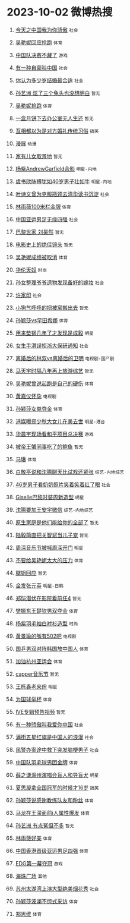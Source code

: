 # 2023-10-02 微博热搜 
1. [今天之中国我为你骄傲](https://m.weibo.cn/search?containerid=100103type%3D1%26t%3D10%26q%3D%23%E4%BB%8A%E5%A4%A9%E4%B9%8B%E4%B8%AD%E5%9B%BD%E6%88%91%E4%B8%BA%E4%BD%A0%E9%AA%84%E5%82%B2%23&stream_entry_id=51&isnewpage=1&extparam=seat%3D1%26stream_entry_id%3D51%26pos%3D0%26c_type%3D51%26q%3D%2523%25E4%25BB%258A%25E5%25A4%25A9%25E4%25B9%258B%25E4%25B8%25AD%25E5%259B%25BD%25E6%2588%2591%25E4%25B8%25BA%25E4%25BD%25A0%25E9%25AA%2584%25E5%2582%25B2%2523%26dgr%3D0%26cate%3D10103%26filter_type%3Drealtimehot%26display_time%3D1696190944%26pre_seqid%3D1696190944023019715181) `社会` 

2. [吴艳妮回应抢跑](https://m.weibo.cn/search?containerid=100103type%3D1%26t%3D10%26q%3D%23%E5%90%B4%E8%89%B3%E5%A6%AE%E5%9B%9E%E5%BA%94%E6%8A%A2%E8%B7%91%23&stream_entry_id=31&isnewpage=1&extparam=seat%3D1%26stream_entry_id%3D31%26pos%3D0%26c_type%3D31%26flag%3D2%26cate%3D5001%26dgr%3D0%26filter_type%3Drealtimehot%26realpos%3D1%26band_rank%3D1%26q%3D%2523%25E5%2590%25B4%25E8%2589%25B3%25E5%25A6%25AE%25E5%259B%259E%25E5%25BA%2594%25E6%258A%25A2%25E8%25B7%2591%2523%26lcate%3D5001%26display_time%3D1696190944%26pre_seqid%3D1696190944023019715181) `体育` 

3. [中国队决赛不藏了](https://m.weibo.cn/search?containerid=100103type%3D1%26t%3D10%26q%3D%23%E4%B8%AD%E5%9B%BD%E9%98%9F%E5%86%B3%E8%B5%9B%E4%B8%8D%E8%97%8F%E4%BA%86%23&stream_entry_id=31&isnewpage=1&extparam=seat%3D1%26stream_entry_id%3D31%26pos%3D1%26c_type%3D31%26flag%3D16%26cate%3D5001%26dgr%3D0%26filter_type%3Drealtimehot%26realpos%3D2%26band_rank%3D2%26q%3D%2523%25E4%25B8%25AD%25E5%259B%25BD%25E9%2598%259F%25E5%2586%25B3%25E8%25B5%259B%25E4%25B8%258D%25E8%2597%258F%25E4%25BA%2586%2523%26lcate%3D5001%26display_time%3D1696190944%26pre_seqid%3D1696190944023019715181) `游戏` 

4. [有一种自豪叫中国](https://m.weibo.cn/search?containerid=100103type%3D1%26t%3D10%26q%3D%23%E6%9C%89%E4%B8%80%E7%A7%8D%E8%87%AA%E8%B1%AA%E5%8F%AB%E4%B8%AD%E5%9B%BD%23&stream_entry_id=31&isnewpage=1&extparam=seat%3D1%26stream_entry_id%3D31%26pos%3D2%26c_type%3D31%26flag%3D0%26cate%3D5001%26dgr%3D0%26filter_type%3Drealtimehot%26realpos%3D3%26band_rank%3D3%26q%3D%2523%25E6%259C%2589%25E4%25B8%2580%25E7%25A7%258D%25E8%2587%25AA%25E8%25B1%25AA%25E5%258F%25AB%25E4%25B8%25AD%25E5%259B%25BD%2523%26lcate%3D5001%26display_time%3D1696190944%26pre_seqid%3D1696190944023019715181) `社会` 

5. [你认为多少岁结婚最合适](https://m.weibo.cn/search?containerid=100103type%3D1%26t%3D10%26q%3D%23%E4%BD%A0%E8%AE%A4%E4%B8%BA%E5%A4%9A%E5%B0%91%E5%B2%81%E7%BB%93%E5%A9%9A%E6%9C%80%E5%90%88%E9%80%82%23&stream_entry_id=31&isnewpage=1&extparam=seat%3D1%26stream_entry_id%3D31%26pos%3D3%26c_type%3D31%26flag%3D2%26cate%3D5001%26dgr%3D0%26filter_type%3Drealtimehot%26realpos%3D4%26band_rank%3D4%26q%3D%2523%25E4%25BD%25A0%25E8%25AE%25A4%25E4%25B8%25BA%25E5%25A4%259A%25E5%25B0%2591%25E5%25B2%2581%25E7%25BB%2593%25E5%25A9%259A%25E6%259C%2580%25E5%2590%2588%25E9%2580%2582%2523%26lcate%3D5001%26display_time%3D1696190944%26pre_seqid%3D1696190944023019715181) `社会` 

6. [孙艺洲 炫了三个兔头也没想明白](https://m.weibo.cn/search?containerid=100103type%3D1%26t%3D10%26q%3D%E5%AD%99%E8%89%BA%E6%B4%B2+%E7%82%AB%E4%BA%86%E4%B8%89%E4%B8%AA%E5%85%94%E5%A4%B4%E4%B9%9F%E6%B2%A1%E6%83%B3%E6%98%8E%E7%99%BD&stream_entry_id=31&isnewpage=1&extparam=seat%3D1%26stream_entry_id%3D31%26pos%3D4%26c_type%3D31%26flag%3D2%26cate%3D5001%26dgr%3D0%26filter_type%3Drealtimehot%26realpos%3D5%26band_rank%3D5%26q%3D%25E5%25AD%2599%25E8%2589%25BA%25E6%25B4%25B2%2520%25E7%2582%25AB%25E4%25BA%2586%25E4%25B8%2589%25E4%25B8%25AA%25E5%2585%2594%25E5%25A4%25B4%25E4%25B9%259F%25E6%25B2%25A1%25E6%2583%25B3%25E6%2598%258E%25E7%2599%25BD%26lcate%3D5001%26display_time%3D1696190944%26pre_seqid%3D1696190944023019715181) `暂无` 

7. [吴艳妮抢跑](https://m.weibo.cn/search?containerid=100103type%3D1%26t%3D10%26q%3D%23%E5%90%B4%E8%89%B3%E5%A6%AE%E6%8A%A2%E8%B7%91%23&stream_entry_id=31&isnewpage=1&extparam=seat%3D1%26stream_entry_id%3D31%26pos%3D5%26c_type%3D31%26flag%3D16%26cate%3D5001%26dgr%3D0%26filter_type%3Drealtimehot%26realpos%3D6%26band_rank%3D6%26q%3D%2523%25E5%2590%25B4%25E8%2589%25B3%25E5%25A6%25AE%25E6%258A%25A2%25E8%25B7%2591%2523%26lcate%3D5001%26display_time%3D1696190944%26pre_seqid%3D1696190944023019715181) `体育` 

8. [一盒月饼下去办公室无人生还](https://m.weibo.cn/search?containerid=100103type%3D1%26t%3D10%26q%3D%E4%B8%80%E7%9B%92%E6%9C%88%E9%A5%BC%E4%B8%8B%E5%8E%BB%E5%8A%9E%E5%85%AC%E5%AE%A4%E6%97%A0%E4%BA%BA%E7%94%9F%E8%BF%98&stream_entry_id=31&isnewpage=1&extparam=seat%3D1%26stream_entry_id%3D31%26pos%3D6%26c_type%3D31%26flag%3D2%26cate%3D5001%26dgr%3D0%26filter_type%3Drealtimehot%26realpos%3D7%26band_rank%3D7%26q%3D%25E4%25B8%2580%25E7%259B%2592%25E6%259C%2588%25E9%25A5%25BC%25E4%25B8%258B%25E5%258E%25BB%25E5%258A%259E%25E5%2585%25AC%25E5%25AE%25A4%25E6%2597%25A0%25E4%25BA%25BA%25E7%2594%259F%25E8%25BF%2598%26lcate%3D5001%26display_time%3D1696190944%26pre_seqid%3D1696190944023019715181) `暂无` 

9. [互相都以为是对方婚礼传统习俗](https://m.weibo.cn/search?containerid=100103type%3D1%26t%3D10%26q%3D%23%E4%BA%92%E7%9B%B8%E9%83%BD%E4%BB%A5%E4%B8%BA%E6%98%AF%E5%AF%B9%E6%96%B9%E5%A9%9A%E7%A4%BC%E4%BC%A0%E7%BB%9F%E4%B9%A0%E4%BF%97%23&stream_entry_id=31&isnewpage=1&extparam=seat%3D1%26stream_entry_id%3D31%26pos%3D7%26c_type%3D31%26flag%3D0%26cate%3D5001%26dgr%3D0%26filter_type%3Drealtimehot%26realpos%3D8%26band_rank%3D8%26q%3D%2523%25E4%25BA%2592%25E7%259B%25B8%25E9%2583%25BD%25E4%25BB%25A5%25E4%25B8%25BA%25E6%2598%25AF%25E5%25AF%25B9%25E6%2596%25B9%25E5%25A9%259A%25E7%25A4%25BC%25E4%25BC%25A0%25E7%25BB%259F%25E4%25B9%25A0%25E4%25BF%2597%2523%26lcate%3D5001%26display_time%3D1696190944%26pre_seqid%3D1696190944023019715181) `搞笑` 

10. [漫展](https://m.weibo.cn/search?containerid=100103type%3D1%26t%3D10%26q%3D%E6%BC%AB%E5%B1%95&stream_entry_id=31&isnewpage=1&extparam=seat%3D1%26stream_entry_id%3D31%26pos%3D8%26c_type%3D31%26flag%3D0%26cate%3D5001%26dgr%3D0%26filter_type%3Drealtimehot%26realpos%3D9%26band_rank%3D9%26q%3D%25E6%25BC%25AB%25E5%25B1%2595%26lcate%3D5001%26display_time%3D1696190944%26pre_seqid%3D1696190944023019715181) `动漫` 

11. [家有儿女取景地](https://m.weibo.cn/search?containerid=100103type%3D1%26t%3D10%26q%3D%E5%AE%B6%E6%9C%89%E5%84%BF%E5%A5%B3%E5%8F%96%E6%99%AF%E5%9C%B0&stream_entry_id=31&isnewpage=1&extparam=seat%3D1%26stream_entry_id%3D31%26pos%3D9%26c_type%3D31%26flag%3D0%26cate%3D5001%26dgr%3D0%26filter_type%3Drealtimehot%26realpos%3D10%26band_rank%3D10%26q%3D%25E5%25AE%25B6%25E6%259C%2589%25E5%2584%25BF%25E5%25A5%25B3%25E5%258F%2596%25E6%2599%25AF%25E5%259C%25B0%26lcate%3D5001%26display_time%3D1696190944%26pre_seqid%3D1696190944023019715181) `暂无` 

12. [杨紫AndrewGarfield合影](https://m.weibo.cn/search?containerid=100103type%3D1%26t%3D10%26q%3D%23%E6%9D%A8%E7%B4%ABAndrewGarfield%E5%90%88%E5%BD%B1%23&stream_entry_id=31&isnewpage=1&extparam=seat%3D1%26stream_entry_id%3D31%26pos%3D10%26c_type%3D31%26flag%3D0%26cate%3D5001%26dgr%3D0%26filter_type%3Drealtimehot%26realpos%3D11%26band_rank%3D11%26q%3D%2523%25E6%259D%25A8%25E7%25B4%25ABAndrewGarfield%25E5%2590%2588%25E5%25BD%25B1%2523%26lcate%3D5001%26display_time%3D1696190944%26pre_seqid%3D1696190944023019715181) `明星-内地` 

13. [虞书欣脉搏犹如40岁男子壮如牛](https://m.weibo.cn/search?containerid=100103type%3D1%26t%3D10%26q%3D%23%E8%99%9E%E4%B9%A6%E6%AC%A3%E8%84%89%E6%90%8F%E7%8A%B9%E5%A6%8240%E5%B2%81%E7%94%B7%E5%AD%90%E5%A3%AE%E5%A6%82%E7%89%9B%23&stream_entry_id=31&isnewpage=1&extparam=seat%3D1%26stream_entry_id%3D31%26pos%3D11%26c_type%3D31%26flag%3D0%26cate%3D5001%26dgr%3D0%26filter_type%3Drealtimehot%26realpos%3D12%26band_rank%3D12%26q%3D%2523%25E8%2599%259E%25E4%25B9%25A6%25E6%25AC%25A3%25E8%2584%2589%25E6%2590%258F%25E7%258A%25B9%25E5%25A6%258240%25E5%25B2%2581%25E7%2594%25B7%25E5%25AD%2590%25E5%25A3%25AE%25E5%25A6%2582%25E7%2589%259B%2523%26lcate%3D5001%26display_time%3D1696190944%26pre_seqid%3D1696190944023019715181) `明星-内地` 

14. [叶诗文曾为克服瓶颈去清华读书沉淀](https://m.weibo.cn/search?containerid=100103type%3D1%26t%3D10%26q%3D%23%E5%8F%B6%E8%AF%97%E6%96%87%E6%9B%BE%E4%B8%BA%E5%85%8B%E6%9C%8D%E7%93%B6%E9%A2%88%E5%8E%BB%E6%B8%85%E5%8D%8E%E8%AF%BB%E4%B9%A6%E6%B2%89%E6%B7%80%23&stream_entry_id=31&isnewpage=1&extparam=seat%3D1%26stream_entry_id%3D31%26pos%3D12%26c_type%3D31%26flag%3D32768%26cate%3D5001%26dgr%3D0%26filter_type%3Drealtimehot%26realpos%3D13%26band_rank%3D13%26q%3D%2523%25E5%258F%25B6%25E8%25AF%2597%25E6%2596%2587%25E6%259B%25BE%25E4%25B8%25BA%25E5%2585%258B%25E6%259C%258D%25E7%2593%25B6%25E9%25A2%2588%25E5%258E%25BB%25E6%25B8%2585%25E5%258D%258E%25E8%25AF%25BB%25E4%25B9%25A6%25E6%25B2%2589%25E6%25B7%2580%2523%26lcate%3D5001%26display_time%3D1696190944%26pre_seqid%3D1696190944023019715181) `社会` 

15. [林雨薇100米栏金牌](https://m.weibo.cn/search?containerid=100103type%3D1%26t%3D10%26q%3D%23%E6%9E%97%E9%9B%A8%E8%96%87100%E7%B1%B3%E6%A0%8F%E9%87%91%E7%89%8C%23&stream_entry_id=31&isnewpage=1&extparam=seat%3D1%26stream_entry_id%3D31%26pos%3D13%26c_type%3D31%26flag%3D0%26cate%3D5001%26dgr%3D0%26filter_type%3Drealtimehot%26realpos%3D14%26band_rank%3D14%26q%3D%2523%25E6%259E%2597%25E9%259B%25A8%25E8%2596%2587100%25E7%25B1%25B3%25E6%25A0%258F%25E9%2587%2591%25E7%2589%258C%2523%26lcate%3D5001%26display_time%3D1696190944%26pre_seqid%3D1696190944023019715181) `体育` 

16. [中国亚运男足无缘四强](https://m.weibo.cn/search?containerid=100103type%3D1%26t%3D10%26q%3D%23%E4%B8%AD%E5%9B%BD%E4%BA%9A%E8%BF%90%E7%94%B7%E8%B6%B3%E6%97%A0%E7%BC%98%E5%9B%9B%E5%BC%BA%23&stream_entry_id=31&isnewpage=1&extparam=seat%3D1%26stream_entry_id%3D31%26pos%3D14%26c_type%3D31%26flag%3D0%26cate%3D5001%26dgr%3D0%26filter_type%3Drealtimehot%26realpos%3D15%26band_rank%3D15%26q%3D%2523%25E4%25B8%25AD%25E5%259B%25BD%25E4%25BA%259A%25E8%25BF%2590%25E7%2594%25B7%25E8%25B6%25B3%25E6%2597%25A0%25E7%25BC%2598%25E5%259B%259B%25E5%25BC%25BA%2523%26lcate%3D5001%26display_time%3D1696190944%26pre_seqid%3D1696190944023019715181) `社会` 

17. [巴黎世家 刘昊然](https://m.weibo.cn/search?containerid=100103type%3D1%26t%3D10%26q%3D%E5%B7%B4%E9%BB%8E%E4%B8%96%E5%AE%B6+%E5%88%98%E6%98%8A%E7%84%B6&stream_entry_id=31&isnewpage=1&extparam=seat%3D1%26stream_entry_id%3D31%26pos%3D15%26c_type%3D31%26flag%3D0%26cate%3D5001%26dgr%3D0%26filter_type%3Drealtimehot%26realpos%3D16%26band_rank%3D16%26q%3D%25E5%25B7%25B4%25E9%25BB%258E%25E4%25B8%2596%25E5%25AE%25B6%2520%25E5%2588%2598%25E6%2598%258A%25E7%2584%25B6%26lcate%3D5001%26display_time%3D1696190944%26pre_seqid%3D1696190944023019715181) `暂无` 

18. [电影史上的绝佳镜头](https://m.weibo.cn/search?containerid=100103type%3D1%26t%3D10%26q%3D%E7%94%B5%E5%BD%B1%E5%8F%B2%E4%B8%8A%E7%9A%84%E7%BB%9D%E4%BD%B3%E9%95%9C%E5%A4%B4&stream_entry_id=31&isnewpage=1&extparam=seat%3D1%26stream_entry_id%3D31%26pos%3D16%26c_type%3D31%26flag%3D0%26cate%3D5001%26dgr%3D0%26filter_type%3Drealtimehot%26realpos%3D17%26band_rank%3D17%26q%3D%25E7%2594%25B5%25E5%25BD%25B1%25E5%258F%25B2%25E4%25B8%258A%25E7%259A%2584%25E7%25BB%259D%25E4%25BD%25B3%25E9%2595%259C%25E5%25A4%25B4%26lcate%3D5001%26display_time%3D1696190944%26pre_seqid%3D1696190944023019715181) `暂无` 

19. [吴艳妮成绩被取消](https://m.weibo.cn/search?containerid=100103type%3D1%26t%3D10%26q%3D%23%E5%90%B4%E8%89%B3%E5%A6%AE%E6%88%90%E7%BB%A9%E8%A2%AB%E5%8F%96%E6%B6%88%23&stream_entry_id=31&isnewpage=1&extparam=seat%3D1%26stream_entry_id%3D31%26pos%3D17%26c_type%3D31%26flag%3D0%26cate%3D5001%26dgr%3D0%26filter_type%3Drealtimehot%26realpos%3D18%26band_rank%3D18%26q%3D%2523%25E5%2590%25B4%25E8%2589%25B3%25E5%25A6%25AE%25E6%2588%2590%25E7%25BB%25A9%25E8%25A2%25AB%25E5%258F%2596%25E6%25B6%2588%2523%26lcate%3D5001%26display_time%3D1696190944%26pre_seqid%3D1696190944023019715181) `体育` 

20. [华伦天奴](https://m.weibo.cn/search?containerid=100103type%3D1%26t%3D10%26q%3D%E5%8D%8E%E4%BC%A6%E5%A4%A9%E5%A5%B4&stream_entry_id=31&isnewpage=1&extparam=seat%3D1%26stream_entry_id%3D31%26pos%3D18%26c_type%3D31%26flag%3D0%26cate%3D5001%26dgr%3D0%26filter_type%3Drealtimehot%26realpos%3D19%26band_rank%3D19%26q%3D%25E5%258D%258E%25E4%25BC%25A6%25E5%25A4%25A9%25E5%25A5%25B4%26lcate%3D5001%26display_time%3D1696190944%26pre_seqid%3D1696190944023019715181) `时尚` 

21. [孙女整理爷爷遗物发现备好的嫁妆](https://m.weibo.cn/search?containerid=100103type%3D1%26t%3D10%26q%3D%23%E5%AD%99%E5%A5%B3%E6%95%B4%E7%90%86%E7%88%B7%E7%88%B7%E9%81%97%E7%89%A9%E5%8F%91%E7%8E%B0%E5%A4%87%E5%A5%BD%E7%9A%84%E5%AB%81%E5%A6%86%23&stream_entry_id=31&isnewpage=1&extparam=seat%3D1%26stream_entry_id%3D31%26pos%3D19%26c_type%3D31%26flag%3D32768%26cate%3D5001%26dgr%3D0%26filter_type%3Drealtimehot%26realpos%3D20%26band_rank%3D20%26q%3D%2523%25E5%25AD%2599%25E5%25A5%25B3%25E6%2595%25B4%25E7%2590%2586%25E7%2588%25B7%25E7%2588%25B7%25E9%2581%2597%25E7%2589%25A9%25E5%258F%2591%25E7%258E%25B0%25E5%25A4%2587%25E5%25A5%25BD%25E7%259A%2584%25E5%25AB%2581%25E5%25A6%2586%2523%26lcate%3D5001%26display_time%3D1696190944%26pre_seqid%3D1696190944023019715181) `社会` 

22. [许家印](https://m.weibo.cn/search?containerid=100103type%3D1%26t%3D10%26q%3D%E8%AE%B8%E5%AE%B6%E5%8D%B0&stream_entry_id=31&isnewpage=1&extparam=seat%3D1%26stream_entry_id%3D31%26pos%3D20%26c_type%3D31%26flag%3D0%26cate%3D5001%26dgr%3D0%26filter_type%3Drealtimehot%26realpos%3D21%26band_rank%3D21%26q%3D%25E8%25AE%25B8%25E5%25AE%25B6%25E5%258D%25B0%26lcate%3D5001%26display_time%3D1696190944%26pre_seqid%3D1696190944023019715181) `社会` 

23. [小狗气呼呼的把被窝搬出去](https://m.weibo.cn/search?containerid=100103type%3D1%26t%3D10%26q%3D%E5%B0%8F%E7%8B%97%E6%B0%94%E5%91%BC%E5%91%BC%E7%9A%84%E6%8A%8A%E8%A2%AB%E7%AA%9D%E6%90%AC%E5%87%BA%E5%8E%BB&stream_entry_id=31&isnewpage=1&extparam=seat%3D1%26stream_entry_id%3D31%26pos%3D21%26c_type%3D31%26flag%3D0%26cate%3D5001%26dgr%3D0%26filter_type%3Drealtimehot%26realpos%3D22%26band_rank%3D22%26q%3D%25E5%25B0%258F%25E7%258B%2597%25E6%25B0%2594%25E5%2591%25BC%25E5%2591%25BC%25E7%259A%2584%25E6%258A%258A%25E8%25A2%25AB%25E7%25AA%259D%25E6%2590%25AC%25E5%2587%25BA%25E5%258E%25BB%26lcate%3D5001%26display_time%3D1696190944%26pre_seqid%3D1696190944023019715181) `暂无` 

24. [孙颖莎vs早田希娜](https://m.weibo.cn/search?containerid=100103type%3D1%26t%3D10%26q%3D%23%E5%AD%99%E9%A2%96%E8%8E%8Evs%E6%97%A9%E7%94%B0%E5%B8%8C%E5%A8%9C%23&stream_entry_id=31&isnewpage=1&extparam=seat%3D1%26stream_entry_id%3D31%26pos%3D22%26c_type%3D31%26flag%3D0%26cate%3D5001%26dgr%3D0%26filter_type%3Drealtimehot%26realpos%3D23%26band_rank%3D23%26q%3D%2523%25E5%25AD%2599%25E9%25A2%2596%25E8%258E%258Evs%25E6%2597%25A9%25E7%2594%25B0%25E5%25B8%258C%25E5%25A8%259C%2523%26lcate%3D5001%26display_time%3D1696190944%26pre_seqid%3D1696190944023019715181) `体育` 

25. [用来垫锅几年了才发现是成毅](https://m.weibo.cn/search?containerid=100103type%3D1%26t%3D10%26q%3D%23%E7%94%A8%E6%9D%A5%E5%9E%AB%E9%94%85%E5%87%A0%E5%B9%B4%E4%BA%86%E6%89%8D%E5%8F%91%E7%8E%B0%E6%98%AF%E6%88%90%E6%AF%85%23&stream_entry_id=31&isnewpage=1&extparam=seat%3D1%26stream_entry_id%3D31%26pos%3D23%26c_type%3D31%26flag%3D0%26cate%3D5001%26dgr%3D0%26filter_type%3Drealtimehot%26realpos%3D24%26band_rank%3D24%26q%3D%2523%25E7%2594%25A8%25E6%259D%25A5%25E5%259E%25AB%25E9%2594%2585%25E5%2587%25A0%25E5%25B9%25B4%25E4%25BA%2586%25E6%2589%258D%25E5%258F%2591%25E7%258E%25B0%25E6%2598%25AF%25E6%2588%2590%25E6%25AF%2585%2523%26lcate%3D5001%26display_time%3D1696190944%26pre_seqid%3D1696190944023019715181) `明星` 

26. [女生手滑误拒浙大保研通知](https://m.weibo.cn/search?containerid=100103type%3D1%26t%3D10%26q%3D%23%E5%A5%B3%E7%94%9F%E6%89%8B%E6%BB%91%E8%AF%AF%E6%8B%92%E6%B5%99%E5%A4%A7%E4%BF%9D%E7%A0%94%E9%80%9A%E7%9F%A5%23&stream_entry_id=31&isnewpage=1&extparam=seat%3D1%26stream_entry_id%3D31%26pos%3D24%26c_type%3D31%26flag%3D0%26cate%3D5001%26dgr%3D0%26filter_type%3Drealtimehot%26realpos%3D25%26band_rank%3D25%26q%3D%2523%25E5%25A5%25B3%25E7%2594%259F%25E6%2589%258B%25E6%25BB%2591%25E8%25AF%25AF%25E6%258B%2592%25E6%25B5%2599%25E5%25A4%25A7%25E4%25BF%259D%25E7%25A0%2594%25E9%2580%259A%25E7%259F%25A5%2523%26lcate%3D5001%26display_time%3D1696190944%26pre_seqid%3D1696190944023019715181) `社会` 

27. [离婚后的林双vs离婚后的卫明](https://m.weibo.cn/search?containerid=100103type%3D1%26t%3D10%26q%3D%23%E7%A6%BB%E5%A9%9A%E5%90%8E%E7%9A%84%E6%9E%97%E5%8F%8Cvs%E7%A6%BB%E5%A9%9A%E5%90%8E%E7%9A%84%E5%8D%AB%E6%98%8E%23&stream_entry_id=31&isnewpage=1&extparam=seat%3D1%26stream_entry_id%3D31%26pos%3D25%26c_type%3D31%26flag%3D0%26cate%3D5001%26dgr%3D0%26filter_type%3Drealtimehot%26realpos%3D26%26band_rank%3D26%26q%3D%2523%25E7%25A6%25BB%25E5%25A9%259A%25E5%2590%258E%25E7%259A%2584%25E6%259E%2597%25E5%258F%258Cvs%25E7%25A6%25BB%25E5%25A9%259A%25E5%2590%258E%25E7%259A%2584%25E5%258D%25AB%25E6%2598%258E%2523%26lcate%3D5001%26display_time%3D1696190944%26pre_seqid%3D1696190944023019715181) `电视剧-国产剧` 

28. [马天宇时隔八年再上旅游综艺](https://m.weibo.cn/search?containerid=100103type%3D1%26t%3D10%26q%3D%23%E9%A9%AC%E5%A4%A9%E5%AE%87%E6%97%B6%E9%9A%94%E5%85%AB%E5%B9%B4%E5%86%8D%E4%B8%8A%E6%97%85%E6%B8%B8%E7%BB%BC%E8%89%BA%23&stream_entry_id=31&isnewpage=1&extparam=seat%3D1%26stream_entry_id%3D31%26pos%3D26%26c_type%3D31%26flag%3D0%26cate%3D5001%26dgr%3D0%26filter_type%3Drealtimehot%26realpos%3D27%26band_rank%3D27%26q%3D%2523%25E9%25A9%25AC%25E5%25A4%25A9%25E5%25AE%2587%25E6%2597%25B6%25E9%259A%2594%25E5%2585%25AB%25E5%25B9%25B4%25E5%2586%258D%25E4%25B8%258A%25E6%2597%2585%25E6%25B8%25B8%25E7%25BB%25BC%25E8%2589%25BA%2523%26lcate%3D5001%26display_time%3D1696190944%26pre_seqid%3D1696190944023019715181) `暂无` 

29. [吴艳妮曾说起跑是自己的硬伤](https://m.weibo.cn/search?containerid=100103type%3D1%26t%3D10%26q%3D%23%E5%90%B4%E8%89%B3%E5%A6%AE%E6%9B%BE%E8%AF%B4%E8%B5%B7%E8%B7%91%E6%98%AF%E8%87%AA%E5%B7%B1%E7%9A%84%E7%A1%AC%E4%BC%A4%23&stream_entry_id=31&isnewpage=1&extparam=seat%3D1%26stream_entry_id%3D31%26pos%3D27%26c_type%3D31%26flag%3D0%26cate%3D5001%26dgr%3D0%26filter_type%3Drealtimehot%26realpos%3D28%26band_rank%3D28%26q%3D%2523%25E5%2590%25B4%25E8%2589%25B3%25E5%25A6%25AE%25E6%259B%25BE%25E8%25AF%25B4%25E8%25B5%25B7%25E8%25B7%2591%25E6%2598%25AF%25E8%2587%25AA%25E5%25B7%25B1%25E7%259A%2584%25E7%25A1%25AC%25E4%25BC%25A4%2523%26lcate%3D5001%26display_time%3D1696190944%26pre_seqid%3D1696190944023019715181) `体育` 

30. [黄嘉仪怀孕](https://m.weibo.cn/search?containerid=100103type%3D1%26t%3D10%26q%3D%23%E9%BB%84%E5%98%89%E4%BB%AA%E6%80%80%E5%AD%95%23&stream_entry_id=31&isnewpage=1&extparam=seat%3D1%26stream_entry_id%3D31%26pos%3D28%26c_type%3D31%26flag%3D0%26cate%3D5001%26dgr%3D0%26filter_type%3Drealtimehot%26realpos%3D29%26band_rank%3D29%26q%3D%2523%25E9%25BB%2584%25E5%2598%2589%25E4%25BB%25AA%25E6%2580%2580%25E5%25AD%2595%2523%26lcate%3D5001%26display_time%3D1696190944%26pre_seqid%3D1696190944023019715181) `电视剧` 

31. [孙颖莎女单夺金](https://m.weibo.cn/search?containerid=100103type%3D1%26t%3D10%26q%3D%23%E5%AD%99%E9%A2%96%E8%8E%8E%E5%A5%B3%E5%8D%95%E5%A4%BA%E9%87%91%23&stream_entry_id=31&isnewpage=1&extparam=seat%3D1%26stream_entry_id%3D31%26pos%3D29%26c_type%3D31%26flag%3D0%26cate%3D5001%26dgr%3D0%26filter_type%3Drealtimehot%26realpos%3D30%26band_rank%3D30%26q%3D%2523%25E5%25AD%2599%25E9%25A2%2596%25E8%258E%258E%25E5%25A5%25B3%25E5%258D%2595%25E5%25A4%25BA%25E9%2587%2591%2523%26lcate%3D5001%26display_time%3D1696190944%26pre_seqid%3D1696190944023019715181) `体育` 

32. [港媒曝郑少秋大女儿在美去世](https://m.weibo.cn/search?containerid=100103type%3D1%26t%3D10%26q%3D%23%E6%B8%AF%E5%AA%92%E6%9B%9D%E9%83%91%E5%B0%91%E7%A7%8B%E5%A4%A7%E5%A5%B3%E5%84%BF%E5%9C%A8%E7%BE%8E%E5%8E%BB%E4%B8%96%23&stream_entry_id=31&isnewpage=1&extparam=seat%3D1%26stream_entry_id%3D31%26pos%3D30%26c_type%3D31%26flag%3D0%26cate%3D5001%26dgr%3D0%26filter_type%3Drealtimehot%26realpos%3D31%26band_rank%3D31%26q%3D%2523%25E6%25B8%25AF%25E5%25AA%2592%25E6%259B%259D%25E9%2583%2591%25E5%25B0%2591%25E7%25A7%258B%25E5%25A4%25A7%25E5%25A5%25B3%25E5%2584%25BF%25E5%259C%25A8%25E7%25BE%258E%25E5%258E%25BB%25E4%25B8%2596%2523%26lcate%3D5001%26display_time%3D1696190944%26pre_seqid%3D1696190944023019715181) `明星-港台` 

33. [华晨宇现场看和平项目总决赛](https://m.weibo.cn/search?containerid=100103type%3D1%26t%3D10%26q%3D%23%E5%8D%8E%E6%99%A8%E5%AE%87%E7%8E%B0%E5%9C%BA%E7%9C%8B%E5%92%8C%E5%B9%B3%E9%A1%B9%E7%9B%AE%E6%80%BB%E5%86%B3%E8%B5%9B%23&stream_entry_id=31&isnewpage=1&extparam=seat%3D1%26stream_entry_id%3D31%26pos%3D31%26c_type%3D31%26flag%3D1%26cate%3D5001%26dgr%3D0%26filter_type%3Drealtimehot%26realpos%3D32%26band_rank%3D32%26q%3D%2523%25E5%258D%258E%25E6%2599%25A8%25E5%25AE%2587%25E7%258E%25B0%25E5%259C%25BA%25E7%259C%258B%25E5%2592%258C%25E5%25B9%25B3%25E9%25A1%25B9%25E7%259B%25AE%25E6%2580%25BB%25E5%2586%25B3%25E8%25B5%259B%2523%26lcate%3D5001%26display_time%3D1696190944%26pre_seqid%3D1696190944023019715181) `游戏` 

34. [被帝王蟹同事吃了的鲍鱼](https://m.weibo.cn/search?containerid=100103type%3D1%26t%3D10%26q%3D%E8%A2%AB%E5%B8%9D%E7%8E%8B%E8%9F%B9%E5%90%8C%E4%BA%8B%E5%90%83%E4%BA%86%E7%9A%84%E9%B2%8D%E9%B1%BC&stream_entry_id=31&isnewpage=1&extparam=seat%3D1%26stream_entry_id%3D31%26pos%3D32%26c_type%3D31%26flag%3D0%26cate%3D5001%26dgr%3D0%26filter_type%3Drealtimehot%26realpos%3D33%26band_rank%3D33%26q%3D%25E8%25A2%25AB%25E5%25B8%259D%25E7%258E%258B%25E8%259F%25B9%25E5%2590%258C%25E4%25BA%258B%25E5%2590%2583%25E4%25BA%2586%25E7%259A%2584%25E9%25B2%258D%25E9%25B1%25BC%26lcate%3D5001%26display_time%3D1696190944%26pre_seqid%3D1696190944023019715181) `暂无` 

35. [马琳](https://m.weibo.cn/search?containerid=100103type%3D1%26t%3D10%26q%3D%E9%A9%AC%E7%90%B3&stream_entry_id=31&isnewpage=1&extparam=seat%3D1%26stream_entry_id%3D31%26pos%3D33%26c_type%3D31%26flag%3D0%26cate%3D5001%26dgr%3D0%26filter_type%3Drealtimehot%26realpos%3D34%26band_rank%3D34%26q%3D%25E9%25A9%25AC%25E7%2590%25B3%26lcate%3D5001%26display_time%3D1696190944%26pre_seqid%3D1696190944023019715181) `体育` 

36. [白敬亭说和沈腾聊天比试戏还紧张](https://m.weibo.cn/search?containerid=100103type%3D1%26t%3D10%26q%3D%23%E7%99%BD%E6%95%AC%E4%BA%AD%E8%AF%B4%E5%92%8C%E6%B2%88%E8%85%BE%E8%81%8A%E5%A4%A9%E6%AF%94%E8%AF%95%E6%88%8F%E8%BF%98%E7%B4%A7%E5%BC%A0%23&stream_entry_id=31&isnewpage=1&extparam=seat%3D1%26stream_entry_id%3D31%26pos%3D34%26c_type%3D31%26flag%3D1%26cate%3D5001%26dgr%3D0%26filter_type%3Drealtimehot%26realpos%3D35%26band_rank%3D35%26q%3D%2523%25E7%2599%25BD%25E6%2595%25AC%25E4%25BA%25AD%25E8%25AF%25B4%25E5%2592%258C%25E6%25B2%2588%25E8%2585%25BE%25E8%2581%258A%25E5%25A4%25A9%25E6%25AF%2594%25E8%25AF%2595%25E6%2588%258F%25E8%25BF%2598%25E7%25B4%25A7%25E5%25BC%25A0%2523%26lcate%3D5001%26display_time%3D1696190944%26pre_seqid%3D1696190944023019715181) `综艺-内地综艺` 

37. [46岁男子看奶奶照片笑着笑着红了眼](https://m.weibo.cn/search?containerid=100103type%3D1%26t%3D10%26q%3D%2346%E5%B2%81%E7%94%B7%E5%AD%90%E7%9C%8B%E5%A5%B6%E5%A5%B6%E7%85%A7%E7%89%87%E7%AC%91%E7%9D%80%E7%AC%91%E7%9D%80%E7%BA%A2%E4%BA%86%E7%9C%BC%23&stream_entry_id=31&isnewpage=1&extparam=seat%3D1%26stream_entry_id%3D31%26pos%3D35%26c_type%3D31%26flag%3D32768%26cate%3D5001%26dgr%3D0%26filter_type%3Drealtimehot%26realpos%3D36%26band_rank%3D36%26q%3D%252346%25E5%25B2%2581%25E7%2594%25B7%25E5%25AD%2590%25E7%259C%258B%25E5%25A5%25B6%25E5%25A5%25B6%25E7%2585%25A7%25E7%2589%2587%25E7%25AC%2591%25E7%259D%2580%25E7%25AC%2591%25E7%259D%2580%25E7%25BA%25A2%25E4%25BA%2586%25E7%259C%25BC%2523%26lcate%3D5001%26display_time%3D1696190944%26pre_seqid%3D1696190944023019715181) `社会` 

38. [Giselle巴黎时装周新造型](https://m.weibo.cn/search?containerid=100103type%3D1%26t%3D10%26q%3D%23Giselle%E5%B7%B4%E9%BB%8E%E6%97%B6%E8%A3%85%E5%91%A8%E6%96%B0%E9%80%A0%E5%9E%8B%23&stream_entry_id=31&isnewpage=1&extparam=seat%3D1%26stream_entry_id%3D31%26pos%3D36%26c_type%3D31%26flag%3D0%26cate%3D5001%26dgr%3D0%26filter_type%3Drealtimehot%26realpos%3D37%26band_rank%3D37%26q%3D%2523Giselle%25E5%25B7%25B4%25E9%25BB%258E%25E6%2597%25B6%25E8%25A3%2585%25E5%2591%25A8%25E6%2596%25B0%25E9%2580%25A0%25E5%259E%258B%2523%26lcate%3D5001%26display_time%3D1696190944%26pre_seqid%3D1696190944023019715181) `明星` 

39. [沈腾要加王安宇微信](https://m.weibo.cn/search?containerid=100103type%3D1%26t%3D10%26q%3D%23%E6%B2%88%E8%85%BE%E8%A6%81%E5%8A%A0%E7%8E%8B%E5%AE%89%E5%AE%87%E5%BE%AE%E4%BF%A1%23&stream_entry_id=31&isnewpage=1&extparam=seat%3D1%26stream_entry_id%3D31%26pos%3D37%26c_type%3D31%26flag%3D0%26cate%3D5001%26dgr%3D0%26filter_type%3Drealtimehot%26realpos%3D38%26band_rank%3D38%26q%3D%2523%25E6%25B2%2588%25E8%2585%25BE%25E8%25A6%2581%25E5%258A%25A0%25E7%258E%258B%25E5%25AE%2589%25E5%25AE%2587%25E5%25BE%25AE%25E4%25BF%25A1%2523%26lcate%3D5001%26display_time%3D1696190944%26pre_seqid%3D1696190944023019715181) `综艺-内地综艺` 

40. [原生家庭是他们能给你的全部了](https://m.weibo.cn/search?containerid=100103type%3D1%26t%3D10%26q%3D%E5%8E%9F%E7%94%9F%E5%AE%B6%E5%BA%AD%E6%98%AF%E4%BB%96%E4%BB%AC%E8%83%BD%E7%BB%99%E4%BD%A0%E7%9A%84%E5%85%A8%E9%83%A8%E4%BA%86&stream_entry_id=31&isnewpage=1&extparam=seat%3D1%26stream_entry_id%3D31%26pos%3D38%26c_type%3D31%26flag%3D0%26cate%3D5001%26dgr%3D0%26filter_type%3Drealtimehot%26realpos%3D39%26band_rank%3D39%26q%3D%25E5%258E%259F%25E7%2594%259F%25E5%25AE%25B6%25E5%25BA%25AD%25E6%2598%25AF%25E4%25BB%2596%25E4%25BB%25AC%25E8%2583%25BD%25E7%25BB%2599%25E4%25BD%25A0%25E7%259A%2584%25E5%2585%25A8%25E9%2583%25A8%25E4%25BA%2586%26lcate%3D5001%26display_time%3D1696190944%26pre_seqid%3D1696190944023019715181) `暂无` 

41. [陆毅简直把关智斌当儿子宠](https://m.weibo.cn/search?containerid=100103type%3D1%26t%3D10%26q%3D%E9%99%86%E6%AF%85%E7%AE%80%E7%9B%B4%E6%8A%8A%E5%85%B3%E6%99%BA%E6%96%8C%E5%BD%93%E5%84%BF%E5%AD%90%E5%AE%A0&stream_entry_id=31&isnewpage=1&extparam=seat%3D1%26stream_entry_id%3D31%26pos%3D39%26c_type%3D31%26flag%3D0%26cate%3D5001%26dgr%3D0%26filter_type%3Drealtimehot%26realpos%3D40%26band_rank%3D40%26q%3D%25E9%2599%2586%25E6%25AF%2585%25E7%25AE%2580%25E7%259B%25B4%25E6%258A%258A%25E5%2585%25B3%25E6%2599%25BA%25E6%2596%258C%25E5%25BD%2593%25E5%2584%25BF%25E5%25AD%2590%25E5%25AE%25A0%26lcate%3D5001%26display_time%3D1696190944%26pre_seqid%3D1696190944023019715181) `暂无` 

42. [周深音乐节被喊周深开门](https://m.weibo.cn/search?containerid=100103type%3D1%26t%3D10%26q%3D%23%E5%91%A8%E6%B7%B1%E9%9F%B3%E4%B9%90%E8%8A%82%E8%A2%AB%E5%96%8A%E5%91%A8%E6%B7%B1%E5%BC%80%E9%97%A8%23&stream_entry_id=31&isnewpage=1&extparam=seat%3D1%26stream_entry_id%3D31%26pos%3D40%26c_type%3D31%26flag%3D0%26cate%3D5001%26dgr%3D0%26filter_type%3Drealtimehot%26realpos%3D41%26band_rank%3D41%26q%3D%2523%25E5%2591%25A8%25E6%25B7%25B1%25E9%259F%25B3%25E4%25B9%2590%25E8%258A%2582%25E8%25A2%25AB%25E5%2596%258A%25E5%2591%25A8%25E6%25B7%25B1%25E5%25BC%2580%25E9%2597%25A8%2523%26lcate%3D5001%26display_time%3D1696190944%26pre_seqid%3D1696190944023019715181) `明星` 

43. [不要给吴艳妮太大的压力](https://m.weibo.cn/search?containerid=100103type%3D1%26t%3D10%26q%3D%23%E4%B8%8D%E8%A6%81%E7%BB%99%E5%90%B4%E8%89%B3%E5%A6%AE%E5%A4%AA%E5%A4%A7%E7%9A%84%E5%8E%8B%E5%8A%9B%23&stream_entry_id=31&isnewpage=1&extparam=seat%3D1%26stream_entry_id%3D31%26pos%3D41%26c_type%3D31%26flag%3D0%26cate%3D5001%26dgr%3D0%26filter_type%3Drealtimehot%26realpos%3D42%26band_rank%3D42%26q%3D%2523%25E4%25B8%258D%25E8%25A6%2581%25E7%25BB%2599%25E5%2590%25B4%25E8%2589%25B3%25E5%25A6%25AE%25E5%25A4%25AA%25E5%25A4%25A7%25E7%259A%2584%25E5%258E%258B%25E5%258A%259B%2523%26lcate%3D5001%26display_time%3D1696190944%26pre_seqid%3D1696190944023019715181) `体育` 

44. [腿姐回应](https://m.weibo.cn/search?containerid=100103type%3D1%26t%3D10%26q%3D%E8%85%BF%E5%A7%90%E5%9B%9E%E5%BA%94&stream_entry_id=31&isnewpage=1&extparam=seat%3D1%26stream_entry_id%3D31%26pos%3D42%26c_type%3D31%26flag%3D0%26cate%3D5001%26dgr%3D0%26filter_type%3Drealtimehot%26realpos%3D43%26band_rank%3D43%26q%3D%25E8%2585%25BF%25E5%25A7%2590%25E5%259B%259E%25E5%25BA%2594%26lcate%3D5001%26display_time%3D1696190944%26pre_seqid%3D1696190944023019715181) `暂无` 

45. [金发张元英](https://m.weibo.cn/search?containerid=100103type%3D1%26t%3D10%26q%3D%23%E9%87%91%E5%8F%91%E5%BC%A0%E5%85%83%E8%8B%B1%23&stream_entry_id=31&isnewpage=1&extparam=seat%3D1%26stream_entry_id%3D31%26pos%3D43%26c_type%3D31%26flag%3D0%26cate%3D5001%26dgr%3D0%26filter_type%3Drealtimehot%26realpos%3D44%26band_rank%3D44%26q%3D%2523%25E9%2587%2591%25E5%258F%2591%25E5%25BC%25A0%25E5%2585%2583%25E8%258B%25B1%2523%26lcate%3D5001%26display_time%3D1696190944%26pre_seqid%3D1696190944023019715181) `明星-日韩` 

46. [郑恺潜伏在影院看前任4](https://m.weibo.cn/search?containerid=100103type%3D1%26t%3D10%26q%3D%E9%83%91%E6%81%BA%E6%BD%9C%E4%BC%8F%E5%9C%A8%E5%BD%B1%E9%99%A2%E7%9C%8B%E5%89%8D%E4%BB%BB4&stream_entry_id=31&isnewpage=1&extparam=seat%3D1%26stream_entry_id%3D31%26pos%3D44%26c_type%3D31%26flag%3D0%26cate%3D5001%26dgr%3D0%26filter_type%3Drealtimehot%26realpos%3D45%26band_rank%3D45%26q%3D%25E9%2583%2591%25E6%2581%25BA%25E6%25BD%259C%25E4%25BC%258F%25E5%259C%25A8%25E5%25BD%25B1%25E9%2599%25A2%25E7%259C%258B%25E5%2589%258D%25E4%25BB%25BB4%26lcate%3D5001%26display_time%3D1696190944%26pre_seqid%3D1696190944023019715181) `暂无` 

47. [樊振东王楚钦男双夺金](https://m.weibo.cn/search?containerid=100103type%3D1%26t%3D10%26q%3D%23%E6%A8%8A%E6%8C%AF%E4%B8%9C%E7%8E%8B%E6%A5%9A%E9%92%A6%E7%94%B7%E5%8F%8C%E5%A4%BA%E9%87%91%23&stream_entry_id=31&isnewpage=1&extparam=seat%3D1%26stream_entry_id%3D31%26pos%3D45%26c_type%3D31%26flag%3D0%26cate%3D5001%26dgr%3D0%26filter_type%3Drealtimehot%26realpos%3D46%26band_rank%3D46%26q%3D%2523%25E6%25A8%258A%25E6%258C%25AF%25E4%25B8%259C%25E7%258E%258B%25E6%25A5%259A%25E9%2592%25A6%25E7%2594%25B7%25E5%258F%258C%25E5%25A4%25BA%25E9%2587%2591%2523%26lcate%3D5001%26display_time%3D1696190944%26pre_seqid%3D1696190944023019715181) `体育` 

48. [杨紫羽毛袖白衬衫造型](https://m.weibo.cn/search?containerid=100103type%3D1%26t%3D10%26q%3D%23%E6%9D%A8%E7%B4%AB%E7%BE%BD%E6%AF%9B%E8%A2%96%E7%99%BD%E8%A1%AC%E8%A1%AB%E9%80%A0%E5%9E%8B%23&stream_entry_id=31&isnewpage=1&extparam=seat%3D1%26stream_entry_id%3D31%26pos%3D46%26c_type%3D31%26flag%3D0%26cate%3D5001%26dgr%3D0%26filter_type%3Drealtimehot%26realpos%3D47%26band_rank%3D47%26q%3D%2523%25E6%259D%25A8%25E7%25B4%25AB%25E7%25BE%25BD%25E6%25AF%259B%25E8%25A2%2596%25E7%2599%25BD%25E8%25A1%25AC%25E8%25A1%25AB%25E9%2580%25A0%25E5%259E%258B%2523%26lcate%3D5001%26display_time%3D1696190944%26pre_seqid%3D1696190944023019715181) `时尚` 

49. [黄景瑜的嘴有502吧](https://m.weibo.cn/search?containerid=100103type%3D1%26t%3D10%26q%3D%23%E9%BB%84%E6%99%AF%E7%91%9C%E7%9A%84%E5%98%B4%E6%9C%89502%E5%90%A7%23&stream_entry_id=31&isnewpage=1&extparam=seat%3D1%26stream_entry_id%3D31%26pos%3D47%26c_type%3D31%26flag%3D0%26cate%3D5001%26dgr%3D0%26filter_type%3Drealtimehot%26realpos%3D48%26band_rank%3D48%26q%3D%2523%25E9%25BB%2584%25E6%2599%25AF%25E7%2591%259C%25E7%259A%2584%25E5%2598%25B4%25E6%259C%2589502%25E5%2590%25A7%2523%26lcate%3D5001%26display_time%3D1696190944%26pre_seqid%3D1696190944023019715181) `电视剧` 

50. [国乒男双对阵韩国放中国人](https://m.weibo.cn/search?containerid=100103type%3D1%26t%3D10%26q%3D%23%E5%9B%BD%E4%B9%92%E7%94%B7%E5%8F%8C%E5%AF%B9%E9%98%B5%E9%9F%A9%E5%9B%BD%E6%94%BE%E4%B8%AD%E5%9B%BD%E4%BA%BA%23&stream_entry_id=31&isnewpage=1&extparam=seat%3D1%26stream_entry_id%3D31%26pos%3D48%26c_type%3D31%26flag%3D0%26cate%3D5001%26dgr%3D0%26filter_type%3Drealtimehot%26realpos%3D49%26band_rank%3D49%26q%3D%2523%25E5%259B%25BD%25E4%25B9%2592%25E7%2594%25B7%25E5%258F%258C%25E5%25AF%25B9%25E9%2598%25B5%25E9%259F%25A9%25E5%259B%25BD%25E6%2594%25BE%25E4%25B8%25AD%25E5%259B%25BD%25E4%25BA%25BA%2523%26lcate%3D5001%26display_time%3D1696190944%26pre_seqid%3D1696190944023019715181) `体育` 

51. [加油杭州亚运会](https://m.weibo.cn/search?containerid=100103type%3D1%26t%3D10%26q%3D%23%E5%8A%A0%E6%B2%B9%E6%9D%AD%E5%B7%9E%E4%BA%9A%E8%BF%90%E4%BC%9A%23&stream_entry_id=31&isnewpage=1&extparam=seat%3D1%26stream_entry_id%3D31%26pos%3D49%26c_type%3D31%26flag%3D0%26cate%3D5001%26dgr%3D0%26filter_type%3Drealtimehot%26realpos%3D50%26band_rank%3D50%26q%3D%2523%25E5%258A%25A0%25E6%25B2%25B9%25E6%259D%25AD%25E5%25B7%259E%25E4%25BA%259A%25E8%25BF%2590%25E4%25BC%259A%2523%26lcate%3D5001%26display_time%3D1696190944%26pre_seqid%3D1696190944023019715181) `体育` 

52. [capper音乐节](https://m.weibo.cn/search?containerid=100103type%3D1%26t%3D10%26q%3Dcapper%E9%9F%B3%E4%B9%90%E8%8A%82&stream_entry_id=31&isnewpage=1&extparam=seat%3D1%26cate%3D5001%26band_rank%3D44%26pos%3D43%26q%3Dcapper%25E9%259F%25B3%25E4%25B9%2590%25E8%258A%2582%26flag%3D0%26dgr%3D0%26filter_type%3Drealtimehot%26stream_entry_id%3D31%26realpos%3D44%26c_type%3D31%26lcate%3D5001%26display_time%3D1696187252%26pre_seqid%3D1696187252819013073101) `暂无` 

53. [王栎鑫老来俏](https://m.weibo.cn/search?containerid=100103type%3D1%26t%3D10%26q%3D%23%E7%8E%8B%E6%A0%8E%E9%91%AB%E8%80%81%E6%9D%A5%E4%BF%8F%23&stream_entry_id=31&isnewpage=1&extparam=seat%3D1%26cate%3D5001%26band_rank%3D47%26pos%3D46%26q%3D%2523%25E7%258E%258B%25E6%25A0%258E%25E9%2591%25AB%25E8%2580%2581%25E6%259D%25A5%25E4%25BF%258F%2523%26flag%3D0%26dgr%3D0%26filter_type%3Drealtimehot%26stream_entry_id%3D31%26realpos%3D47%26c_type%3D31%26lcate%3D5001%26display_time%3D1696187252%26pre_seqid%3D1696187252819013073101) `明星` 

54. [为国球举杯](https://m.weibo.cn/search?containerid=100103type%3D1%26t%3D10%26q%3D%23%E4%B8%BA%E5%9B%BD%E7%90%83%E4%B8%BE%E6%9D%AF%23&stream_entry_id=31&isnewpage=1&extparam=seat%3D1%26stream_entry_id%3D31%26pos%3D6%26c_type%3D31%26band_rank%3D7%26cate%3D5001%26dgr%3D0%26filter_type%3Drealtimehot%26adid%3D206751%26is_ad_pos%3D1%26q%3D%2523%25E4%25B8%25BA%25E5%259B%25BD%25E7%2590%2583%25E4%25B8%25BE%25E6%259D%25AF%2523%26topic_ad%3D1%26lcate%3D5001%26display_time%3D1696183813%26pre_seqid%3D16961838131700481007) `体育` 

55. [IVE专辑预告视频](https://m.weibo.cn/search?containerid=100103type%3D1%26t%3D10%26q%3DIVE%E4%B8%93%E8%BE%91%E9%A2%84%E5%91%8A%E8%A7%86%E9%A2%91&stream_entry_id=31&isnewpage=1&extparam=seat%3D1%26stream_entry_id%3D31%26pos%3D46%26c_type%3D31%26flag%3D0%26cate%3D5001%26dgr%3D0%26realpos%3D46%26filter_type%3Drealtimehot%26band_rank%3D46%26q%3DIVE%25E4%25B8%2593%25E8%25BE%2591%25E9%25A2%2584%25E5%2591%258A%25E8%25A7%2586%25E9%25A2%2591%26lcate%3D5001%26display_time%3D1696183813%26pre_seqid%3D16961838131700481007) `暂无` 

56. [有一种骄傲叫我爱你中国](https://m.weibo.cn/search?containerid=100103type%3D1%26t%3D10%26q%3D%23%E6%9C%89%E4%B8%80%E7%A7%8D%E9%AA%84%E5%82%B2%E5%8F%AB%E6%88%91%E7%88%B1%E4%BD%A0%E4%B8%AD%E5%9B%BD%23&stream_entry_id=51&isnewpage=1&extparam=seat%3D1%26cate%3D10103%26dgr%3D0%26pos%3D0%26q%3D%2523%25E6%259C%2589%25E4%25B8%2580%25E7%25A7%258D%25E9%25AA%2584%25E5%2582%25B2%25E5%258F%25AB%25E6%2588%2591%25E7%2588%25B1%25E4%25BD%25A0%25E4%25B8%25AD%25E5%259B%25BD%2523%26c_type%3D51%26filter_type%3Drealtimehot%26stream_entry_id%3D51%26display_time%3D1696180069%26pre_seqid%3D169618006913704822124) `社会` 

57. [满街五星红旗是中国人的浪漫](https://m.weibo.cn/search?containerid=100103type%3D1%26t%3D10%26q%3D%23%E6%BB%A1%E8%A1%97%E4%BA%94%E6%98%9F%E7%BA%A2%E6%97%97%E6%98%AF%E4%B8%AD%E5%9B%BD%E4%BA%BA%E7%9A%84%E6%B5%AA%E6%BC%AB%23&stream_entry_id=31&isnewpage=1&extparam=seat%3D1%26cate%3D5001%26band_rank%3D44%26pos%3D43%26q%3D%2523%25E6%25BB%25A1%25E8%25A1%2597%25E4%25BA%2594%25E6%2598%259F%25E7%25BA%25A2%25E6%2597%2597%25E6%2598%25AF%25E4%25B8%25AD%25E5%259B%25BD%25E4%25BA%25BA%25E7%259A%2584%25E6%25B5%25AA%25E6%25BC%25AB%2523%26flag%3D0%26dgr%3D0%26filter_type%3Drealtimehot%26stream_entry_id%3D31%26realpos%3D44%26c_type%3D31%26lcate%3D5001%26display_time%3D1696180069%26pre_seqid%3D169618006913704822124) `社会` 

58. [民警办案途中救下突发脑梗男子](https://m.weibo.cn/search?containerid=100103type%3D1%26t%3D10%26q%3D%23%E6%B0%91%E8%AD%A6%E5%8A%9E%E6%A1%88%E9%80%94%E4%B8%AD%E6%95%91%E4%B8%8B%E7%AA%81%E5%8F%91%E8%84%91%E6%A2%97%E7%94%B7%E5%AD%90%23&stream_entry_id=31&isnewpage=1&extparam=seat%3D1%26cate%3D5001%26band_rank%3D48%26pos%3D47%26q%3D%2523%25E6%25B0%2591%25E8%25AD%25A6%25E5%258A%259E%25E6%25A1%2588%25E9%2580%2594%25E4%25B8%25AD%25E6%2595%2591%25E4%25B8%258B%25E7%25AA%2581%25E5%258F%2591%25E8%2584%2591%25E6%25A2%2597%25E7%2594%25B7%25E5%25AD%2590%2523%26flag%3D32768%26dgr%3D0%26filter_type%3Drealtimehot%26stream_entry_id%3D31%26realpos%3D48%26c_type%3D31%26lcate%3D5001%26display_time%3D1696180069%26pre_seqid%3D169618006913704822124) `社会` 

59. [中国队羽毛球男团金牌](https://m.weibo.cn/search?containerid=100103type%3D1%26t%3D10%26q%3D%23%E4%B8%AD%E5%9B%BD%E9%98%9F%E7%BE%BD%E6%AF%9B%E7%90%83%E7%94%B7%E5%9B%A2%E9%87%91%E7%89%8C%23&stream_entry_id=31&isnewpage=1&extparam=seat%3D1%26cate%3D5001%26band_rank%3D49%26pos%3D48%26q%3D%2523%25E4%25B8%25AD%25E5%259B%25BD%25E9%2598%259F%25E7%25BE%25BD%25E6%25AF%259B%25E7%2590%2583%25E7%2594%25B7%25E5%259B%25A2%25E9%2587%2591%25E7%2589%258C%2523%26flag%3D0%26dgr%3D0%26filter_type%3Drealtimehot%26stream_entry_id%3D31%26realpos%3D49%26c_type%3D31%26lcate%3D5001%26display_time%3D1696180069%26pre_seqid%3D169618006913704822124) `体育` 

60. [薛之谦滁州演唱会盲人和导盲犬](https://m.weibo.cn/search?containerid=100103type%3D1%26t%3D10%26q%3D%23%E8%96%9B%E4%B9%8B%E8%B0%A6%E6%BB%81%E5%B7%9E%E6%BC%94%E5%94%B1%E4%BC%9A%E7%9B%B2%E4%BA%BA%E5%92%8C%E5%AF%BC%E7%9B%B2%E7%8A%AC%23&stream_entry_id=31&isnewpage=1&extparam=seat%3D1%26cate%3D5001%26band_rank%3D50%26pos%3D49%26q%3D%2523%25E8%2596%259B%25E4%25B9%258B%25E8%25B0%25A6%25E6%25BB%2581%25E5%25B7%259E%25E6%25BC%2594%25E5%2594%25B1%25E4%25BC%259A%25E7%259B%25B2%25E4%25BA%25BA%25E5%2592%258C%25E5%25AF%25BC%25E7%259B%25B2%25E7%258A%25AC%2523%26flag%3D0%26dgr%3D0%26filter_type%3Drealtimehot%26stream_entry_id%3D31%26realpos%3D50%26c_type%3D31%26lcate%3D5001%26display_time%3D1696180069%26pre_seqid%3D169618006913704822124) `明星` 

61. [夏思凝拿全国冠军的时候才16岁](https://m.weibo.cn/search?containerid=100103type%3D1%26t%3D10%26q%3D%23%E5%A4%8F%E6%80%9D%E5%87%9D%E6%8B%BF%E5%85%A8%E5%9B%BD%E5%86%A0%E5%86%9B%E7%9A%84%E6%97%B6%E5%80%99%E6%89%8D16%E5%B2%81%23&stream_entry_id=31&isnewpage=1&extparam=seat%3D1%26cate%3D5001%26band_rank%3D25%26pos%3D24%26q%3D%2523%25E5%25A4%258F%25E6%2580%259D%25E5%2587%259D%25E6%258B%25BF%25E5%2585%25A8%25E5%259B%25BD%25E5%2586%25A0%25E5%2586%259B%25E7%259A%2584%25E6%2597%25B6%25E5%2580%2599%25E6%2589%258D16%25E5%25B2%2581%2523%26flag%3D0%26dgr%3D0%26filter_type%3Drealtimehot%26stream_entry_id%3D31%26realpos%3D25%26c_type%3D31%26lcate%3D5001%26display_time%3D1696176575%26pre_seqid%3D1696176575971917589133) `搞笑` 

62. [孙颖莎说感谢教练队友和粉丝](https://m.weibo.cn/search?containerid=100103type%3D1%26t%3D10%26q%3D%23%E5%AD%99%E9%A2%96%E8%8E%8E%E8%AF%B4%E6%84%9F%E8%B0%A2%E6%95%99%E7%BB%83%E9%98%9F%E5%8F%8B%E5%92%8C%E7%B2%89%E4%B8%9D%23&stream_entry_id=31&isnewpage=1&extparam=seat%3D1%26cate%3D5001%26band_rank%3D30%26pos%3D29%26q%3D%2523%25E5%25AD%2599%25E9%25A2%2596%25E8%258E%258E%25E8%25AF%25B4%25E6%2584%259F%25E8%25B0%25A2%25E6%2595%2599%25E7%25BB%2583%25E9%2598%259F%25E5%258F%258B%25E5%2592%258C%25E7%25B2%2589%25E4%25B8%259D%2523%26flag%3D1%26dgr%3D0%26filter_type%3Drealtimehot%26stream_entry_id%3D31%26realpos%3D30%26c_type%3D31%26lcate%3D5001%26display_time%3D1696176575%26pre_seqid%3D1696176575971917589133) `体育` 

63. [马龙在王濛面前i人属性爆发](https://m.weibo.cn/search?containerid=100103type%3D1%26t%3D10%26q%3D%23%E9%A9%AC%E9%BE%99%E5%9C%A8%E7%8E%8B%E6%BF%9B%E9%9D%A2%E5%89%8Di%E4%BA%BA%E5%B1%9E%E6%80%A7%E7%88%86%E5%8F%91%23&stream_entry_id=31&isnewpage=1&extparam=seat%3D1%26cate%3D5001%26band_rank%3D34%26pos%3D33%26q%3D%2523%25E9%25A9%25AC%25E9%25BE%2599%25E5%259C%25A8%25E7%258E%258B%25E6%25BF%259B%25E9%259D%25A2%25E5%2589%258Di%25E4%25BA%25BA%25E5%25B1%259E%25E6%2580%25A7%25E7%2588%2586%25E5%258F%2591%2523%26flag%3D1%26dgr%3D0%26filter_type%3Drealtimehot%26stream_entry_id%3D31%26realpos%3D34%26c_type%3D31%26lcate%3D5001%26display_time%3D1696176575%26pre_seqid%3D1696176575971917589133) `体育` 

64. [孙艺洲 有点冤但不多](https://m.weibo.cn/search?containerid=100103type%3D1%26t%3D10%26q%3D%E5%AD%99%E8%89%BA%E6%B4%B2+%E6%9C%89%E7%82%B9%E5%86%A4%E4%BD%86%E4%B8%8D%E5%A4%9A&stream_entry_id=31&isnewpage=1&extparam=seat%3D1%26cate%3D5001%26band_rank%3D36%26pos%3D35%26q%3D%25E5%25AD%2599%25E8%2589%25BA%25E6%25B4%25B2%2520%25E6%259C%2589%25E7%2582%25B9%25E5%2586%25A4%25E4%25BD%2586%25E4%25B8%258D%25E5%25A4%259A%26flag%3D0%26dgr%3D0%26filter_type%3Drealtimehot%26stream_entry_id%3D31%26realpos%3D36%26c_type%3D31%26lcate%3D5001%26display_time%3D1696176575%26pre_seqid%3D1696176575971917589133) `暂无` 

65. [林雨薇好美](https://m.weibo.cn/search?containerid=100103type%3D1%26t%3D10%26q%3D%23%E6%9E%97%E9%9B%A8%E8%96%87%E5%A5%BD%E7%BE%8E%23&stream_entry_id=31&isnewpage=1&extparam=seat%3D1%26cate%3D5001%26band_rank%3D40%26pos%3D39%26q%3D%2523%25E6%259E%2597%25E9%259B%25A8%25E8%2596%2587%25E5%25A5%25BD%25E7%25BE%258E%2523%26flag%3D0%26dgr%3D0%26filter_type%3Drealtimehot%26stream_entry_id%3D31%26realpos%3D40%26c_type%3D31%26lcate%3D5001%26display_time%3D1696176575%26pre_seqid%3D1696176575971917589133) `体育` 

66. [中国香港晋级亚运男足四强](https://m.weibo.cn/search?containerid=100103type%3D1%26t%3D10%26q%3D%23%E4%B8%AD%E5%9B%BD%E9%A6%99%E6%B8%AF%E6%99%8B%E7%BA%A7%E4%BA%9A%E8%BF%90%E7%94%B7%E8%B6%B3%E5%9B%9B%E5%BC%BA%23&stream_entry_id=31&isnewpage=1&extparam=seat%3D1%26cate%3D5001%26band_rank%3D42%26pos%3D41%26q%3D%2523%25E4%25B8%25AD%25E5%259B%25BD%25E9%25A6%2599%25E6%25B8%25AF%25E6%2599%258B%25E7%25BA%25A7%25E4%25BA%259A%25E8%25BF%2590%25E7%2594%25B7%25E8%25B6%25B3%25E5%259B%259B%25E5%25BC%25BA%2523%26flag%3D0%26dgr%3D0%26filter_type%3Drealtimehot%26stream_entry_id%3D31%26realpos%3D42%26c_type%3D31%26lcate%3D5001%26display_time%3D1696176575%26pre_seqid%3D1696176575971917589133) `体育` 

67. [EDG第一幕夺冠](https://m.weibo.cn/search?containerid=100103type%3D1%26t%3D10%26q%3D%23EDG%E7%AC%AC%E4%B8%80%E5%B9%95%E5%A4%BA%E5%86%A0%23&stream_entry_id=31&isnewpage=1&extparam=seat%3D1%26cate%3D5001%26band_rank%3D45%26pos%3D44%26q%3D%2523EDG%25E7%25AC%25AC%25E4%25B8%2580%25E5%25B9%2595%25E5%25A4%25BA%25E5%2586%25A0%2523%26flag%3D1%26dgr%3D0%26filter_type%3Drealtimehot%26stream_entry_id%3D31%26realpos%3D45%26c_type%3D31%26lcate%3D5001%26display_time%3D1696176575%26pre_seqid%3D1696176575971917589133) `游戏` 

68. [海珠广场](https://m.weibo.cn/search?containerid=100103type%3D1%26t%3D10%26q%3D%E6%B5%B7%E7%8F%A0%E5%B9%BF%E5%9C%BA&stream_entry_id=31&isnewpage=1&extparam=seat%3D1%26cate%3D5001%26band_rank%3D46%26pos%3D45%26q%3D%25E6%25B5%25B7%25E7%258F%25A0%25E5%25B9%25BF%25E5%259C%25BA%26flag%3D0%26dgr%3D0%26filter_type%3Drealtimehot%26stream_entry_id%3D31%26realpos%3D46%26c_type%3D31%26lcate%3D5001%26display_time%3D1696176575%26pre_seqid%3D1696176575971917589133) `其他` 

69. [苏州太湖湾上演大型绝美烟花秀](https://m.weibo.cn/search?containerid=100103type%3D1%26t%3D10%26q%3D%23%E8%8B%8F%E5%B7%9E%E5%A4%AA%E6%B9%96%E6%B9%BE%E4%B8%8A%E6%BC%94%E5%A4%A7%E5%9E%8B%E7%BB%9D%E7%BE%8E%E7%83%9F%E8%8A%B1%E7%A7%80%23&stream_entry_id=31&isnewpage=1&extparam=seat%3D1%26cate%3D5001%26band_rank%3D47%26pos%3D46%26q%3D%2523%25E8%258B%258F%25E5%25B7%259E%25E5%25A4%25AA%25E6%25B9%2596%25E6%25B9%25BE%25E4%25B8%258A%25E6%25BC%2594%25E5%25A4%25A7%25E5%259E%258B%25E7%25BB%259D%25E7%25BE%258E%25E7%2583%259F%25E8%258A%25B1%25E7%25A7%2580%2523%26flag%3D32768%26dgr%3D0%26filter_type%3Drealtimehot%26stream_entry_id%3D31%26realpos%3D47%26c_type%3D31%26lcate%3D5001%26display_time%3D1696176575%26pre_seqid%3D1696176575971917589133) `社会` 

70. [孙颖莎波澜不惊式采访](https://m.weibo.cn/search?containerid=100103type%3D1%26t%3D10%26q%3D%23%E5%AD%99%E9%A2%96%E8%8E%8E%E6%B3%A2%E6%BE%9C%E4%B8%8D%E6%83%8A%E5%BC%8F%E9%87%87%E8%AE%BF%23&stream_entry_id=31&isnewpage=1&extparam=seat%3D1%26cate%3D5001%26band_rank%3D49%26pos%3D48%26q%3D%2523%25E5%25AD%2599%25E9%25A2%2596%25E8%258E%258E%25E6%25B3%25A2%25E6%25BE%259C%25E4%25B8%258D%25E6%2583%258A%25E5%25BC%258F%25E9%2587%2587%25E8%25AE%25BF%2523%26flag%3D0%26dgr%3D0%26filter_type%3Drealtimehot%26stream_entry_id%3D31%26realpos%3D49%26c_type%3D31%26lcate%3D5001%26display_time%3D1696176575%26pre_seqid%3D1696176575971917589133) `体育` 

71. [郑思维](https://m.weibo.cn/search?containerid=100103type%3D1%26t%3D10%26q%3D%E9%83%91%E6%80%9D%E7%BB%B4&stream_entry_id=31&isnewpage=1&extparam=seat%3D1%26cate%3D5001%26band_rank%3D50%26pos%3D49%26q%3D%25E9%2583%2591%25E6%2580%259D%25E7%25BB%25B4%26flag%3D1%26dgr%3D0%26filter_type%3Drealtimehot%26stream_entry_id%3D31%26realpos%3D50%26c_type%3D31%26lcate%3D5001%26display_time%3D1696176575%26pre_seqid%3D1696176575971917589133) `体育` 
